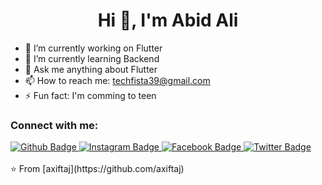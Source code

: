  <h1 align="center">Hi 👋, I'm Abid Ali </h1>

- 🔭 I’m currently working on Flutter
- 🌱 I’m currently learning Backend
- 💬 Ask me anything about Flutter 
- 📫 How to reach me: techfista39@gmail.com
- ⚡ Fun fact: I'm comming to teen
  
### Connect with me:
<div id="badges">
  <a href="https://github.com/Abid32022">
    <img src="https://img.shields.io/badge/Github-white?style=for-the-badge&logo=Github&logoColor=black" alt="Github Badge"/>
  </a>
    <a href="https://www.instagram.com/abidali.abid.733?igsh=eGh2cXBqcjd4aHU1">
    <img src="https://img.shields.io/badge/Instagram-purple?style=for-the-badge&logo=instagram&logoColor=white" alt="Instagram Badge"/>
  </a>
   <a href="https://www.facebook.com/abidali.abid.733?mibextid=ZbWKwL">
    <img src="https://img.shields.io/badge/Facebook-blue?style=for-the-badge&logo=facebook&logoColor=white" alt="Facebook Badge"/>
  </a>
   <a href="https://twitter.com/axiftaj">
    <img src="https://img.shields.io/badge/Twitter-blue?style=for-the-badge&logo=twitter&logoColor=white" alt="Twitter Badge"/>
  </a>
</div>


<br>
⭐️ From [axiftaj](https://github.com/axiftaj)
